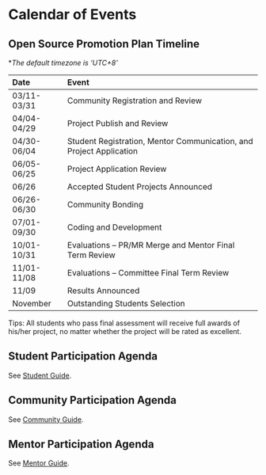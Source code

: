 
# Calendar of Events

## Open Source Promotion Plan Timeline

**The default timezone is ‘UTC+8’*

| Date           | Event                                  |
| :------------- | :------------------------------------- |
| 03/11-03/31    | Community Registration and Review      |
| 04/04-04/29    | Project Publish and Review             |
| 04/30-06/04    | Student Registration, Mentor Communication, and Project Application |
| 06/05-06/25    | Project Application Review             |
| 06/26          | Accepted Student Projects Announced    |
| 06/26-06/30    | Community Bonding                      |
| 07/01-09/30    | Coding and Development                 |
| 10/01-10/31    | Evaluations – PR/MR Merge and Mentor Final Term Review |
| 11/01-11/08    | Evaluations – Committee Final Term Review |
| 11/09          | Results Announced                      |
| November       | Outstanding Students Selection         |

Tips: All students who pass final assessment will receive full awards of his/her project, no matter whether the project will be rated as excellent.

## Student Participation Agenda

See [Student Guide](https://summer-ospp.ac.cn/help/en/student/).

## Community Participation Agenda

See [Community Guide](https://summer-ospp.ac.cn/help/en/community/).

## Mentor Participation Agenda

See [Mentor Guide](https://summer-ospp.ac.cn/help/en/mentor/).
